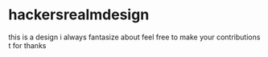 # hackersrealmdesign
this is a design i always fantasize about
feel free to make your contributions
t for thanks
